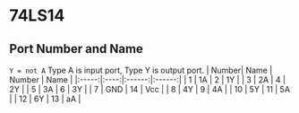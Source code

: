 # 74LS14
## Port Number and Name  
 `Y = not A`
Type A is input port, Type Y is output port.
| Number| Name | Number | Name   |
|:-----:|:----:|:------:|:------:|
| 1     | 1A   | 2      | 1Y     |
| 3     | 2A   | 4      | 2Y     |
| 5     | 3A   | 6      | 3Y     |
| 7     | GND  | 14     | Vcc    |
| 8     | 4Y   | 9      | 4A     |
| 10    | 5Y   | 11     | 5A     |
| 12    | 6Y   | 13     | aA     |